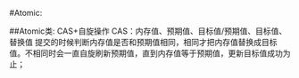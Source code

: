 #Atomic:

##Atomic类: CAS+自旋操作
CAS：内存值、预期值、目标值/预期值、目标值、替换值
提交的时候判断内存值是否和预期值相同，相同才把内存值替换成目标值。不相同时会一直自旋刷新预期值，直到内存值等于预期值，更新目标值成功为止；